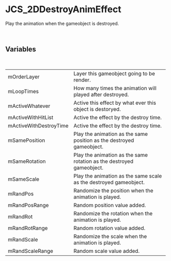 <!--
   - $File: JCS_2DDestroyAnimEffect.html $
   - $Date: 2018-10-01 20:37:57 $
   - $Revision: $
   - $Creator: Jen-Chieh Shen $
   - $Notice: See LICENSE.txt for modification and distribution information
   -                   Copyright © 2018 by Shen, Jen-Chieh $
-->


<div id="content-header">
  <h1>JCS_2DDestroyAnimEffect</h1>
</div>

<p>
  Play the animation when the gameobject is destroyed.
</p>


<br/>
<h2>Variables</h2>
<br/>

<table>
  <tr>
    <td>mOrderLayer</td>
    <td>Layer this gameobject going to be render.</td>
  </tr>
  <tr>
    <td>mLoopTimes</td>
    <td>How many times the animation will played after destroyed.</td>
  </tr>
  <tr>
    <td>mActiveWhatever</td>
    <td>Active this effect by what ever this object is destoryed.</td>
  </tr>
  <tr>
    <td>mActiveWithHitList</td>
    <td>Active the effect by the destroy time.</td>
  </tr>
  <tr>
    <td>mActiveWithDestroyTime</td>
    <td>Active the effect by the destroy time.</td>
  </tr>
  <tr>
    <td>mSamePosition</td>
    <td>Play the animation as the same position as the destroyed gameobject.</td>
  </tr>
  <tr>
    <td>mSameRotation</td>
    <td>Play the animation as the same rotation as the destroyed gameobject.</td>
  </tr>
  <tr>
    <td>mSameScale</td>
    <td>Play the animation as the same scale as the destroyed gameobject.</td>
  </tr>
  <tr>
    <td>mRandPos</td>
    <td>Randomize the position when the animation is played.</td>
  </tr>
  <tr>
    <td>mRandPosRange</td>
    <td>Random position value added.</td>
  </tr>
  <tr>
    <td>mRandRot</td>
    <td>Randomize the rotation when the animation is played.</td>
  </tr>
  <tr>
    <td>mRandRotRange</td>
    <td>Random rotation value added.</td>
  </tr>
  <tr>
    <td>mRandScale</td>
    <td>Randomize the scale when the animation is played.</td>
  </tr>
  <tr>
    <td>mRandScaleRange</td>
    <td>Random scale value added.</td>
  </tr>
</table>
